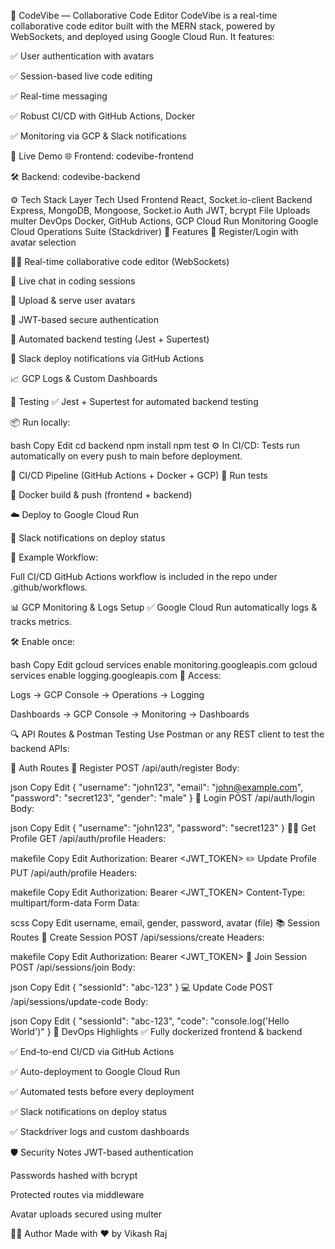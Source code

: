 📘 CodeVibe — Collaborative Code Editor
CodeVibe is a real-time collaborative code editor built with the MERN stack, powered by WebSockets, and deployed using Google Cloud Run. It features:

✅ User authentication with avatars

✅ Session-based live code editing

✅ Real-time messaging

✅ Robust CI/CD with GitHub Actions, Docker

✅ Monitoring via GCP & Slack notifications

🔗 Live Demo
🌐 Frontend: codevibe-frontend

🛠 Backend: codevibe-backend

⚙️ Tech Stack
Layer	Tech Used
Frontend	React, Socket.io-client
Backend	Express, MongoDB, Mongoose, Socket.io
Auth	JWT, bcrypt
File Uploads	multer
DevOps	Docker, GitHub Actions, GCP Cloud Run
Monitoring	Google Cloud Operations Suite (Stackdriver)
🚀 Features
👥 Register/Login with avatar selection

👨‍💻 Real-time collaborative code editor (WebSockets)

💬 Live chat in coding sessions

📂 Upload & serve user avatars

🔐 JWT-based secure authentication

🧪 Automated backend testing (Jest + Supertest)

📡 Slack deploy notifications via GitHub Actions

📈 GCP Logs & Custom Dashboards

🧪 Testing
✅ Jest + Supertest for automated backend testing

📦 Run locally:

bash
Copy
Edit
cd backend
npm install
npm test
⚙️ In CI/CD:
Tests run automatically on every push to main before deployment.

🐳 CI/CD Pipeline (GitHub Actions + Docker + GCP)
🧪 Run tests

🐳 Docker build & push (frontend + backend)

☁️ Deploy to Google Cloud Run

🔔 Slack notifications on deploy status

📂 Example Workflow:

Full CI/CD GitHub Actions workflow is included in the repo under .github/workflows.

📊 GCP Monitoring & Logs Setup
✅ Google Cloud Run automatically logs & tracks metrics.

🛠 Enable once:

bash
Copy
Edit
gcloud services enable monitoring.googleapis.com
gcloud services enable logging.googleapis.com
📍 Access:

Logs → GCP Console → Operations → Logging

Dashboards → GCP Console → Monitoring → Dashboards

🔍 API Routes & Postman Testing
Use Postman or any REST client to test the backend APIs:

🔐 Auth Routes
📝 Register
POST /api/auth/register
Body:

json
Copy
Edit
{
  "username": "john123",
  "email": "john@example.com",
  "password": "secret123",
  "gender": "male"
}
🔐 Login
POST /api/auth/login
Body:

json
Copy
Edit
{
  "username": "john123",
  "password": "secret123"
}
🧑‍💼 Get Profile
GET /api/auth/profile
Headers:

makefile
Copy
Edit
Authorization: Bearer <JWT_TOKEN>
✏️ Update Profile
PUT /api/auth/profile
Headers:

makefile
Copy
Edit
Authorization: Bearer <JWT_TOKEN>
Content-Type: multipart/form-data
Form Data:

scss
Copy
Edit
username, email, gender, password, avatar (file)
📚 Session Routes
🚀 Create Session
POST /api/sessions/create
Headers:

makefile
Copy
Edit
Authorization: Bearer <JWT_TOKEN>
🧑 Join Session
POST /api/sessions/join
Body:

json
Copy
Edit
{
  "sessionId": "abc-123"
}
💻 Update Code
POST /api/sessions/update-code
Body:

json
Copy
Edit
{
  "sessionId": "abc-123",
  "code": "console.log('Hello World')"
}
🧠 DevOps Highlights
✅ Fully dockerized frontend & backend

✅ End-to-end CI/CD via GitHub Actions

✅ Auto-deployment to Google Cloud Run

✅ Automated tests before every deployment

✅ Slack notifications on deploy status

✅ Stackdriver logs and custom dashboards

🛡️ Security Notes
JWT-based authentication

Passwords hashed with bcrypt

Protected routes via middleware

Avatar uploads secured using multer

👨‍💻 Author
Made with ❤️ by Vikash Raj

